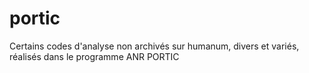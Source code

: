 # portic
Certains codes d'analyse non archivés sur humanum, divers et variés, réalisés dans le programme ANR PORTIC
